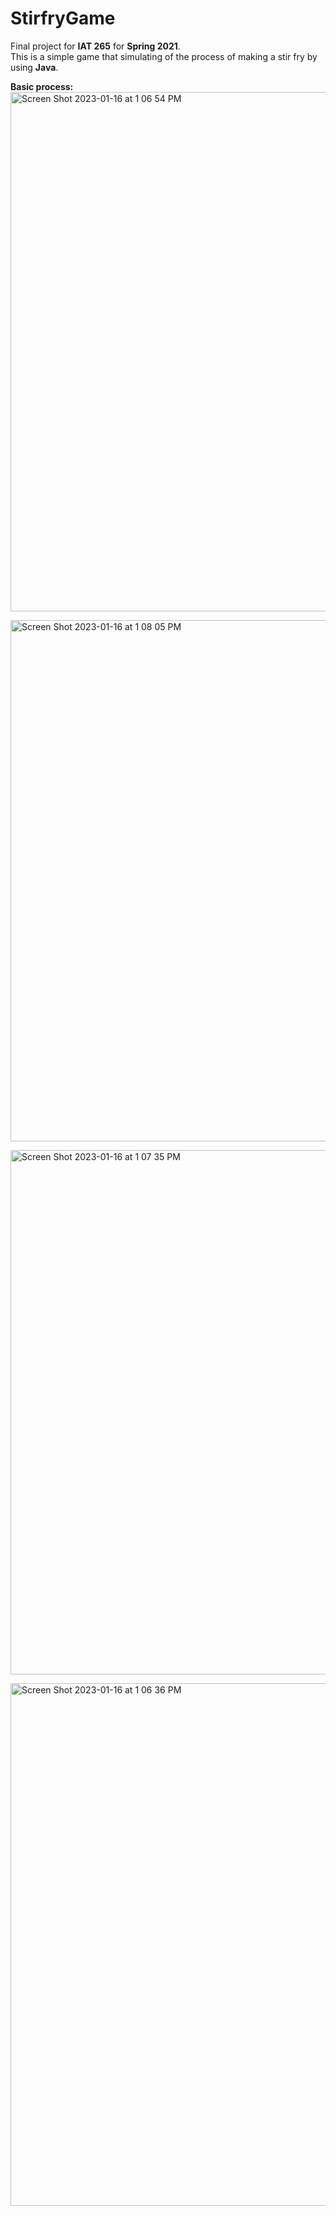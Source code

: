# StirfryGame
Final project for **IAT 265** for **Spring 2021**. </br>
This is a simple game that simulating of the process of making a stir fry by using **Java**. </br>

**Basic process:**</br>
<img width="831" alt="Screen Shot 2023-01-16 at 1 06 54 PM" src="https://user-images.githubusercontent.com/85204575/212765901-afb94653-12fc-4769-87d5-25df31a69c02.png"> </br>

<img width="834" alt="Screen Shot 2023-01-16 at 1 08 05 PM" src="https://user-images.githubusercontent.com/85204575/212765939-5c3eb051-6e5c-4261-aceb-2016d2780deb.png"> </br>


<img width="839" alt="Screen Shot 2023-01-16 at 1 07 35 PM" src="https://user-images.githubusercontent.com/85204575/212765963-fc7c1d80-44bc-4f96-917f-8ce8e8c18a71.png"> </br>


<img width="836" alt="Screen Shot 2023-01-16 at 1 06 36 PM" src="https://user-images.githubusercontent.com/85204575/212765977-329ef720-bf2f-4a4d-a0e8-4fa6c6370ede.png"> </br>
